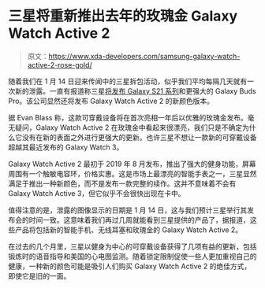 # 三星将重新推出去年的玫瑰金 Galaxy Watch Active 2

> 原文：<https://www.xda-developers.com/samsung-galaxy-watch-active-2-rose-gold/>

随着我们在 1 月 14 日迎来传闻中的三星拆包活动，似乎我们平均每隔几天就有一次新的泄露。一直有报道称三星[将发布 Galaxy S21 系列](https://www.xda-developers.com/samsung-galaxy-s21/)和更强大的 Galaxy Buds Pro。该公司显然还将发布 Galaxy Watch Active 2 的新颜色版本。

据 Evan Blass 称，这款可穿戴设备将在首次亮相一年后以优雅的玫瑰金发布。毫无疑问，Galaxy Watch Active 2 在玫瑰金中看起来很漂亮，我们只是不确定为什么它没有在新的表面之外进行更强大的更新。也许三星不想让一款新的可穿戴设备超越其最近发布的 Galaxy Watch 3。

Galaxy Watch Active 2 最初于 2019 年 8 月发布，推出了强大的健身功能，屏幕周围有一个触敏电容环，价格实惠。这是市场上最漂亮的智能手表之一，三星显然满足于推出一种新颜色，而不是发布一款完整的续作。这并不意味着不会有 Galaxy Watch Active 3，但它似乎不会很快出现在卡中。

值得注意的是，泄露的图像显示的日期是 1 月 14 日，这与我们预计三星举行其发布会的时间一致。这意味着我们再过几周就能看到三星提供的产品了，据报道，这些产品将包括新的智能手机、无线耳塞和玫瑰金的 Galaxy Watch Active 2。

在过去的几个月里，三星以健身为中心的可穿戴设备获得了几项有益的更新，包括锻炼时的语音指导和美国的心电图监测。随着锁定限制促使一些人更加重视自己的健康，一种新的颜色可能是吸引人们购买 Galaxy Watch Active 2 的绝佳方式，即使它是旧的一面。